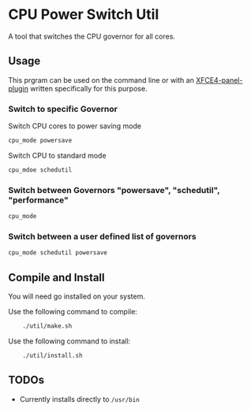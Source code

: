 # CPU Power Switch Util

A tool that switches the CPU governor for all cores.

## Usage

This prgram can be used on the command line or with an [XFCE4-panel-plugin](xfce4-plugin-cpu-mode/) written specifically for this purpose.

### Switch to specific Governor

Switch CPU cores to power saving mode

```sh
cpu_mode powersave
```

Switch CPU to standard mode

```sh
cpu_mdoe schedutil
```

### Switch between Governors "powersave", "schedutil", "performance"

```sh
cpu_mode
```

### Switch between a user defined list of governors

```sh
cpu_mode schedutil powersave
```

## Compile and Install

You will need go installed on your system.

Use the following command to compile:

```sh
    ./util/make.sh
```

Use the following command to install:

```sh
    ./util/install.sh
```

## TODOs

- Currently installs directly to `/usr/bin`
